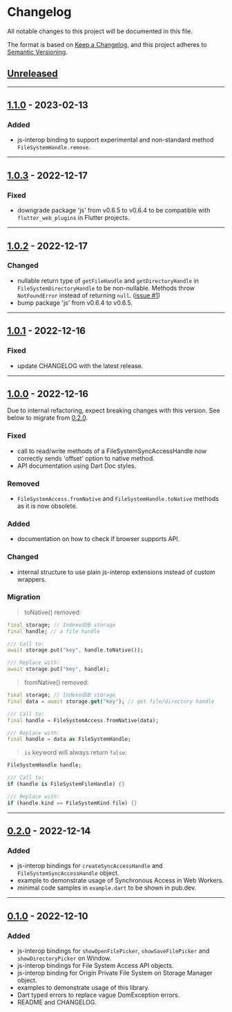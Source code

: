 # Changelog
All notable changes to this project will be documented in this file.

The format is based on [Keep a Changelog](https://keepachangelog.com/en/1.0.0/),
and this project adheres to [Semantic Versioning](https://semver.org/spec/v2.0.0.html).

## [Unreleased]

------------------------

## [1.1.0] - 2023-02-13
### Added
- js-interop binding to support experimental and non-standard method `FileSystemHandle.remove`.

------------------------

## [1.0.3] - 2022-12-17
### Fixed
- downgrade package 'js' from v0.6.5 to v0.6.4 to be compatible with `flutter_web_plugins` in Flutter projects.

------------------------

## [1.0.2] - 2022-12-17
### Changed
- nullable return type of `getFileHandle` and `getDirectoryHandle` in `FileSystemDirectoryHandle` to be non-nullable. 
Methods throw `NotFoundError` instead of returning `null`. ([issue #1])
- bump package 'js' from v0.6.4 to v0.6.5.

------------------------

## [1.0.1] - 2022-12-16
### Fixed
- update CHANGELOG with the latest release.

------------------------

## [1.0.0] - 2022-12-16
Due to internal refactoring, expect breaking changes with this version. See below to migrate from [0.2.0].

### Fixed
- call to read/write methods of a FileSystemSyncAccessHandle now correctly sends 'offset' option to native method.
- API documentation using Dart Doc styles.

### Removed
- `FileSystemAccess.fromNative` and `FileSystemHandle.toNative` methods as it is now obsolete.

### Added
- documentation on how to check if browser supports API.

### Changed
- internal structure to use plain js-interop extensions instead of custom wrappers.

### Migration
> toNative() removed:
```dart
final storage; // IndexedDB storage
final handle; // a file handle

/// Call to:
await storage.put("key", handle.toNative());

/// Replace with:
await storage.put("key", handle);
```

> fromNative() removed:
```dart
final storage; // IndexedDB storage
final data = await storage.get("key"); // get file/directory handle

/// Call to:
final handle = FileSystemAccess.fromNative(data);

/// Replace with:
final handle = data as FileSystemHandle;
```

> `is` keyword will always return `false`:
```dart
FileSystemHandle handle;

/// Call to:
if (handle is FileSystemFileHandle) {}

/// Replace with:
if (handle.kind == FileSystemKind.file) {}
```

------------------------

## [0.2.0] - 2022-12-14
### Added
- js-interop bindings for `createSyncAccessHandle` and `FileSystemSyncAccessHandle` object.
- example to demonstrate usage of Synchronous Access in Web Workers.
- minimal code samples in `example.dart` to be shown in pub.dev.

------------------------

## [0.1.0] - 2022-12-10
### Added
- js-interop bindings for `showOpenFilePicker`, `showSaveFilePicker` and `showDirectoryPicker` on Window.
- js-interop bindings for File System Access API objects.
- js-interop binding for Origin Private File System on Storage Manager object.
- examples to demonstrate usage of this library.
- Dart typed errors to replace vague DomException errors.
- README and CHANGELOG.

<!-- Table of releases -->
[Unreleased]: https://github.com/poirierlouis/file_system_access_api/compare/v1.1.0...HEAD
[1.1.0]: https://github.com/poirierlouis/file_system_access_api/compare/v1.0.3...v1.1.0
[1.0.3]: https://github.com/poirierlouis/file_system_access_api/compare/v1.0.2...v1.0.3
[1.0.2]: https://github.com/poirierlouis/file_system_access_api/compare/v1.0.1...v1.0.2
[1.0.1]: https://github.com/poirierlouis/file_system_access_api/compare/v1.0.0...v1.0.1
[1.0.0]: https://github.com/poirierlouis/file_system_access_api/compare/v0.2.0...v1.0.0
[0.2.0]: https://github.com/poirierlouis/file_system_access_api/compare/v0.1.0...v0.2.0
[0.1.0]: https://github.com/poirierlouis/file_system_access_api/releases/tag/v0.1.0

<!-- Table of issues -->
[issue #1]: https://github.com/poirierlouis/file_system_access_api/issues/1
